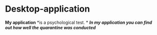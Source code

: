 # Desktop-application
**My application** *is a psychological test.
*
***In my application you can find out how well the quarantine was conducted***
